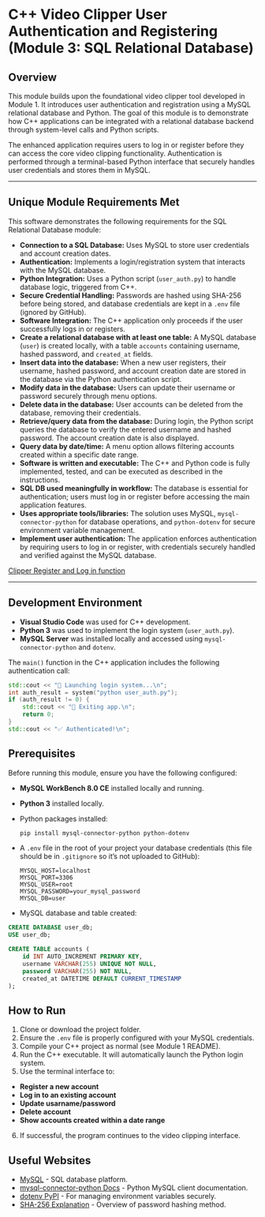 # C++ Video Clipper User Authentication and Registering (Module 3: SQL Relational Database)

## Overview

This module builds upon the foundational video clipper tool developed in Module 1. It introduces user authentication and registration using a MySQL relational database and Python. The goal of this module is to demonstrate how C++ applications can be integrated with a relational database backend through system-level calls and Python scripts.

The enhanced application requires users to log in or register before they can access the core video clipping functionality. Authentication is performed through a terminal-based Python interface that securely handles user credentials and stores them in MySQL.

---

## Unique Module Requirements Met

This software demonstrates the following requirements for the SQL Relational Database module:

- **Connection to a SQL Database:** Uses MySQL to store user credentials and account creation dates.
- **Authentication:** Implements a login/registration system that interacts with the MySQL database.
- **Python Integration:** Uses a Python script (`user_auth.py`) to handle database logic, triggered from C++.
- **Secure Credential Handling:** Passwords are hashed using SHA-256 before being stored, and database credentials are kept in a `.env` file (ignored by GitHub).
- **Software Integration:** The C++ application only proceeds if the user successfully logs in or registers.
- **Create a relational database with at least one table:** A MySQL database (`user`) is created locally, with a table `accounts` containing username, hashed password, and `created_at` fields.
- **Insert data into the database:** When a new user registers, their username, hashed password, and account creation date are stored in the database via the Python authentication script.
- **Modify data in the database:** Users can update their username or password securely through menu options.
- **Delete data in the database:** User accounts can be deleted from the database, removing their credentials.
- **Retrieve/query data from the database:** During login, the Python script queries the database to verify the entered username and hashed password. The account creation date is also displayed.
- **Query data by date/time:** A menu option allows filtering accounts created within a specific date range.
- **Software is written and executable:** The C++ and Python code is fully implemented, tested, and can be executed as described in the instructions.
- **SQL DB used meaningfully in workflow:** The database is essential for authentication; users must log in or register before accessing the main application features.
- **Uses appropriate tools/libraries:** The solution uses MySQL, `mysql-connector-python` for database operations, and `python-dotenv` for secure environment variable management.
- **Implement user authentication:** The application enforces authentication by requiring users to log in or register, with credentials securely handled and verified against the MySQL database.

[Clipper Register and Log in function](#) <!-- Replace with your actual video link -->

---

## Development Environment

- **Visual Studio Code** was used for C++ development.
- **Python 3** was used to implement the login system (`user_auth.py`).
- **MySQL Server** was installed locally and accessed using `mysql-connector-python` and `dotenv`.

The `main()` function in the C++ application includes the following authentication call:

```cpp
std::cout << "🔐 Launching login system...\n";
int auth_result = system("python user_auth.py");
if (auth_result != 0) {
    std::cout << "👋 Exiting app.\n";
    return 0;
}
std::cout << "✅ Authenticated!\n";
```

## Prerequisites

Before running this module, ensure you have the following configured:

- **MySQL WorkBench 8.0 CE** installed locally and running.
- **Python 3** installed locally.
- Python packages installed:
  ```bash
  pip install mysql-connector-python python-dotenv
  ```
- A `.env` file in the root of your project  your database credentials (this file should be in `.gitignore` so it’s not uploaded to GitHub):
  ```env
  MYSQL_HOST=localhost
  MYSQL_PORT=3306
  MYSQL_USER=root
  MYSQL_PASSWORD=your_mysql_password
  MYSQL_DB=user
  ```

- MySQL database and table created:
```sql
CREATE DATABASE user_db;
USE user_db;

CREATE TABLE accounts (
    id INT AUTO_INCREMENT PRIMARY KEY,
    username VARCHAR(255) UNIQUE NOT NULL,
    password VARCHAR(255) NOT NULL,
    created_at DATETIME DEFAULT CURRENT_TIMESTAMP
);
```

## How to Run

1. Clone or download the project folder.
2. Ensure the `.env` file is properly configured with your MySQL credentials.
3. Compile your C++ project as normal (see Module 1 README).
4. Run the C++ executable. It will automatically launch the Python login system.
5. Use the terminal interface to:
  - **Register a new account**
  - **Log in to an existing account**
  - **Update usarname/password**
  - **Delete account**
  - **Show accounts created within a date range**
6. If successful, the program continues to the video clipping interface.

## Useful Websites

- [MySQL](https://dev.mysql.com/) - SQL database platform.
- [mysql-connector-python Docs](https://dev.mysql.com/doc/connector-python/en/) - Python MySQL client documentation.
- [dotenv PyPI](https://pypi.org/project/python-dotenv/) - For managing environment variables securely.
- [SHA-256 Explanation](https://en.wikipedia.org/wiki/SHA-2) - Overview of password hashing method.